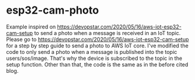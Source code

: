 # esp32-cam-photo
Example inspired on https://devopstar.com/2020/05/16/aws-iot-esp32-cam-setup to send a photo when a message is received in an IoT topic. 
Please go to https://devopstar.com/2020/05/16/aws-iot-esp32-cam-setup for a step by step guide to send a photo to AWS IoT core. 
I've modified the code to only send a photo when a message is published into the topic users/sos/image. That's why the device is subscribed 
to the topic in the setup function. Other than that, the code is the same as in the before cited blog.
